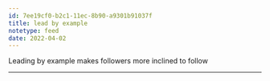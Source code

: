 ```yaml
---
id: 7ee19cf0-b2c1-11ec-8b90-a9301b91037f
title: lead by example
notetype: feed
date: 2022-04-02
---
```

Leading by example makes followers more inclined to follow

---

